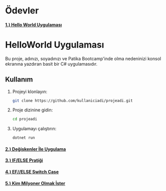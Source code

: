 # Ödevler

#### [1.) Hello World Uygulaması](https://choosealicense.com/licenses/mit/)
# HelloWorld Uygulaması

Bu proje, adınızı, soyadınızı ve Patika Bootcamp'inde olma nedeninizi konsol ekranına yazdıran basit bir C# uygulamasıdır.

## Kullanım

1. Projeyi klonlayın:
    ```bash
    git clone https://github.com/kullaniciadi/projeadi.git
    ```

2. Proje dizinine gidin:
    ```bash
    cd projeadi
    ```

3. Uygulamayı çalıştırın:
    ```bash
    dotnet run
    ```

#### [2.) Değişkenler İle Uygulama](https://choosealicense.com/licenses/mit/)
#### [3.) IF/ELSE Pratiği ](https://choosealicense.com/licenses/mit/)
#### [4.) EF//ELSE Switch Case](https://choosealicense.com/licenses/mit/)
#### [5.) Kim Milyoner Olmak İster](https://choosealicense.com/licenses/mit/)
